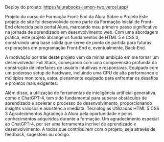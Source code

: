 Deploy do projeto: https://alurabooks-lemon-two.vercel.app/

Projeto do curso de Formação Front-End da Alura
Sobre o Projeto
Este projeto de site foi desenvolvido como parte da Formação Inicial de Front-End oferecida pelo portal Alura, marcando meu primeiro passo significativo na jornada de aprendizado em desenvolvimento web. Com uma abordagem prática, este projeto abrange os fundamentos de HTML 5 e CSS 3, construindo uma base sólida que serve de ponto de partida para futuras explorações em programação Front-End e, eventualmente, Back-End.

A motivação por trás deste projeto vem da minha ambição em me tornar um desenvolvedor Full Stack, começando com uma compreensão profunda da construção de interfaces de usuário intuitivas e responsivas. Equipado com um poderoso setup de hardware, incluindo uma CPU de alta performance e múltiplos monitores, estou plenamente equipado para enfrentar os desafios e projetos mais exigentes.

Além disso, a utilização de ferramentas de inteligência artificial generativa, como o ChatGPT-4, tem sido fundamental para superar obstáculos de aprendizado e acelerar o processo de desenvolvimento, proporcionando insights valiosos e assistência imediata.
Tecnologias Utilizadas
HTML 5
CSS 3
Agradecimentos
Agradeço à Alura pela oportunidade e pelos conhecimentos adquiridos durante a formação.
Um agradecimento especial ao ChatGPT-4, por ser uma ferramenta incrível de aprendizado e desenvolvimento.
A todos que contribuírem com o projeto, seja através de feedback, sugestões ou código.
